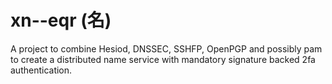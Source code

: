 # xn--eqr (名)

A project to combine Hesiod, DNSSEC,  SSHFP,  OpenPGP and possibly pam to create a distributed name service with mandatory signature backed 2fa authentication.
